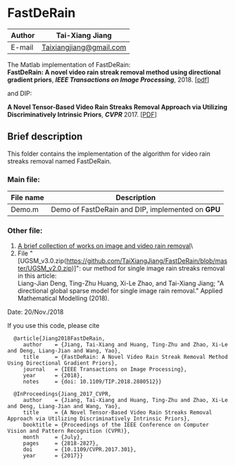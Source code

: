 FastDeRain
==
|Author|Tai-Xiang Jiang|
|---|---
|E-mail|Taixiangjiang@gmail.com

The Matlab implementation of FastDeRain:\
**FastDeRain: A novel video rain streak removal method using directional gradient priors**, ***IEEE Transactions on Image Processing***, 2018. [[pdf](https://ieeexplore.ieee.org/document/8531762/)]

and DIP:

**A Novel Tensor-Based Video Rain Streaks Removal Approach via Utilizing Discriminatively Intrinsic Priors**, ***CVPR*** 2017. [[PDF](http://openaccess.thecvf.com/content_cvpr_2017/papers/Jiang_A_Novel_Tensor-Based_CVPR_2017_paper.pdf)]





Brief description
--

This folder contains the implementation of the algorithm for video rain streaks removal named FastDeRain.

### Main file:
|File name|Description|
|---|---|
|Demo.m|Demo of FastDeRain and DIP, implemented on **GPU**|

### Other file:
1. [A brief collection of works on image and video rain removal](https://github.com/TaiXiangJiang/FastDeRain/blob/master/state-of-the-art%20deraining%20methods.md)\
2. File "[UGSM_v3.0.zip(https://github.com/TaiXiangJiang/FastDeRain/blob/master/UGSM_v2.0.zip)]": our method for single image rain streaks removal in this article:\
Liang-Jian Deng, Ting-Zhu Huang, Xi-Le Zhao, and Tai-Xiang Jiang; "A directional global sparse model for single image rain removal." Applied Mathematical Modelling (2018).



Date: 20/Nov./2018




If you use this code, please cite

      @article{Jiang2018FastDeRain,
         author    = {Jiang, Tai-Xiang and Huang, Ting-Zhu and Zhao, Xi-Le and Deng, Liang-Jian and Wang, Yao},
         title     = {FastDeRain: A Novel Video Rain Streak Removal Method Using Directional Gradient Priors},
         journal   = {IEEE Transactions on Image Processing},
         year      = {2018},
         notes     = {doi: 10.1109/TIP.2018.2880512}}

      @InProceedings{Jiang_2017_CVPR,
         author    = {Jiang, Tai-Xiang and Huang, Ting-Zhu and Zhao, Xi-Le and Deng, Liang-Jian and Wang, Yao},
         title     = {A Novel Tensor-Based Video Rain Streaks Removal Approach via Utilizing Discriminatively Intrinsic Priors},
         booktitle = {Proceedings of the IEEE Conference on Computer Vision and Pattern Recognition (CVPR)},
         month     = {July},
         pages     = {2818-2827},
         doi       = {10.1109/CVPR.2017.301},
         year      = {2017}}

